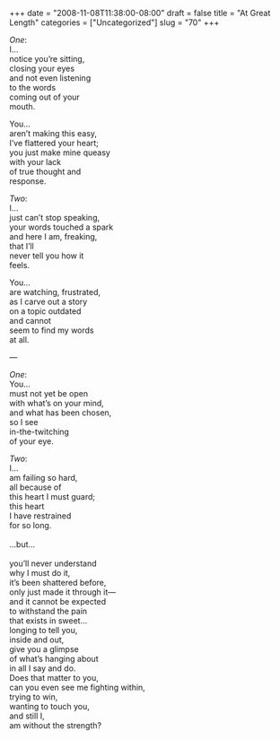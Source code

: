 +++
date = "2008-11-08T11:38:00-08:00"
draft = false
title = "At Great Length"
categories = ["Uncategorized"]
slug = "70"
+++

<p><em>One</em>:<br />I&#8230; <br />notice you&#8217;re sitting, <br />closing your eyes <br />and not even listening <br />to the words <br />coming out of your <br />mouth.</p>
<p>You&#8230; <br />aren&#8217;t making this easy, <br />I&#8217;ve flattered your heart; <br />you just make mine queasy <br />with your lack <br />of true thought and <br />response.</p>
<p><em>Two</em>:<br />I&#8230; <br />just can&#8217;t stop speaking, <br />your words touched a spark <br />and here I am, freaking, <br />that I&#8217;ll <br />never tell you how it <br />feels.</p>
<p>You&#8230; <br />are watching, frustrated, <br />as I carve out a story <br />on a topic outdated <br />and cannot <br />seem to find my words <br />at all.</p>
<p>&#8212;</p>
<p><em>One</em>:<br />You&#8230; <br />must not yet be open <br />with what&#8217;s on your mind, <br />and what has been chosen,<br />so I see <br />in-the-twitching <br />of your eye.</p>
<p><em>Two</em>:<br />I&#8230;<br />am failing so hard, <br />all because of <br />this heart I must guard; <br />this heart <br />I have restrained <br />for so long.<br /><br />&#8230;but&#8230;<br /><br />you&#8217;ll never understand <br />why I must do it, <br />it&#8217;s been shattered before, <br />only just made it through it&#8212; <br />and it cannot be expected<br />to withstand the pain <br />that exists in sweet&#8230; <br />longing to tell you, <br />inside and out,<br />give you a glimpse <br />of what&#8217;s hanging about <br />in all I say and do. <br />Does that matter to you, <br />can you even see me fighting within, <br />trying to win, <br />wanting to touch you, <br />and still I, <br />am without the strength?</p>
